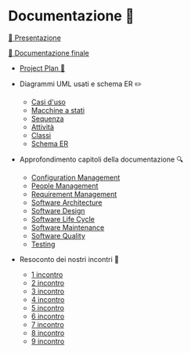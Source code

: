 # Documentazione 📄

[🎯 Presentazione](https://github.com/zanottipaolo/IS-Project/blob/main/docs/Presentazione.pdf)

[🎯 Documentazione finale](https://github.com/zanottipaolo/IS-Project/blob/main/docs/DocumentoFinale.pdf)

- [Project Plan 📝](https://github.com/zanottipaolo/IS-Project/blob/main/docs/project-plan.md)

- Diagrammi UML usati e schema ER ✏️
  - [Casi d'uso](https://github.com/zanottipaolo/IS-Project/blob/main/docs/modelling/useCase_model.md)
  - [Macchine a stati](https://github.com/zanottipaolo/IS-Project/blob/main/docs/modelling/state_chart_diagram.md)
  - [Sequenza](https://github.com/zanottipaolo/IS-Project/blob/main/docs/modelling/sequence_diagram.md)
  - [Attività](https://github.com/zanottipaolo/IS-Project/blob/main/docs/modelling/activity_diagram.md)
  - [Classi](https://github.com/zanottipaolo/IS-Project/blob/main/docs/modelling/class_diagram.md)
  - [Schema ER](https://github.com/zanottipaolo/IS-Project/blob/main/docs/modelling/er_model.md)

- Approfondimento capitoli della documentazione 🔍
  - [Configuration Management](https://github.com/zanottipaolo/IS-Project/blob/main/docs/chapters/configuration_management.md)
  - [People Management](https://github.com/zanottipaolo/IS-Project/blob/main/docs/chapters/people_management.md)
  - [Requirement Management](https://github.com/zanottipaolo/IS-Project/blob/main/docs/chapters/requirement_engineering.md)
  - [Software Architecture](https://github.com/zanottipaolo/IS-Project/blob/main/docs/chapters/software_architecture.md)
  - [Software Design](https://github.com/zanottipaolo/IS-Project/blob/main/docs/chapters/software_design.md)
  - [Software Life Cycle](https://github.com/zanottipaolo/IS-Project/blob/main/docs/chapters/software_life_cycle.md)
  - [Software Maintenance](https://github.com/zanottipaolo/IS-Project/blob/main/docs/chapters/software_maintenance.md)
  - [Software Quality](https://github.com/zanottipaolo/IS-Project/blob/main/docs/chapters/software_quality.md)
  - [Testing](https://github.com/zanottipaolo/IS-Project/blob/main/docs/chapters/testing.md)

- Resoconto dei nostri incontri 👥
  - [1 incontro](https://github.com/zanottipaolo/IS-Project/blob/main/docs/decision-making/session-1.md)
  - [2 incontro](https://github.com/zanottipaolo/IS-Project/blob/main/docs/decision-making/session-2.md)
  - [3 incontro](https://github.com/zanottipaolo/IS-Project/blob/main/docs/decision-making/session-3.md)
  - [4 incontro](https://github.com/zanottipaolo/IS-Project/blob/main/docs/decision-making/session-4.md)
  - [5 incontro](https://github.com/zanottipaolo/IS-Project/blob/main/docs/decision-making/session-5.md)
  - [6 incontro](https://github.com/zanottipaolo/IS-Project/blob/main/docs/decision-making/session-6.md)
  - [7 incontro](https://github.com/zanottipaolo/IS-Project/blob/main/docs/decision-making/session-7.md)
  - [8 incontro](https://github.com/zanottipaolo/IS-Project/blob/main/docs/decision-making/session-8.md)
  - [9 incontro](https://github.com/zanottipaolo/IS-Project/blob/main/docs/decision-making/session-9.md)
